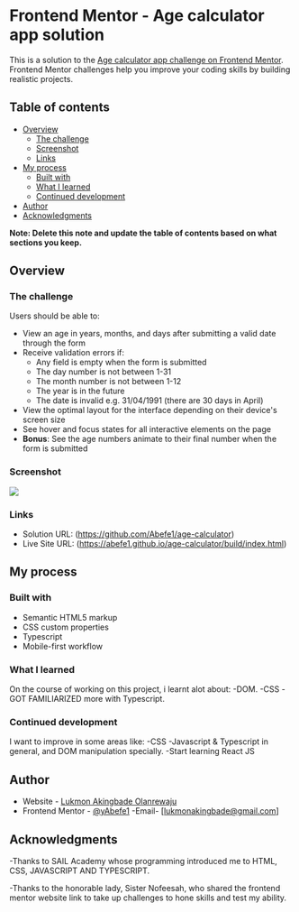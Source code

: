 # Frontend Mentor - Age calculator app solution

This is a solution to the [Age calculator app challenge on Frontend Mentor](https://www.frontendmentor.io/challenges/age-calculator-app-dF9DFFpj-Q). Frontend Mentor challenges help you improve your coding skills by building realistic projects. 

## Table of contents

- [Overview](#overview)
  - [The challenge](#the-challenge)
  - [Screenshot](#screenshot)
  - [Links](#links)
- [My process](#my-process)
  - [Built with](#built-with)
  - [What I learned](#what-i-learned)
  - [Continued development](#continued-development)
- [Author](#author)
- [Acknowledgments](#acknowledgments)

**Note: Delete this note and update the table of contents based on what sections you keep.**

## Overview

### The challenge

Users should be able to:

- View an age in years, months, and days after submitting a valid date through the form
- Receive validation errors if:
  - Any field is empty when the form is submitted
  - The day number is not between 1-31
  - The month number is not between 1-12
  - The year is in the future
  - The date is invalid e.g. 31/04/1991 (there are 30 days in April)
- View the optimal layout for the interface depending on their device's screen size
- See hover and focus states for all interactive elements on the page
- **Bonus**: See the age numbers animate to their final number when the form is submitted

### Screenshot

![](./screenshot.jpg)
 

### Links

- Solution URL: (https://github.com/Abefe1/age-calculator)
- Live Site URL: (https://abefe1.github.io/age-calculator/build/index.html)

## My process

### Built with

- Semantic HTML5 markup
- CSS custom properties
- Typescript
- Mobile-first workflow
 
### What I learned

On the course of working on this project, i learnt alot about:
-DOM.
-CSS
-GOT FAMILIARIZED more with Typescript.

### Continued development

I want to improve in some areas like:
-CSS
-Javascript & Typescript in general, and DOM manipulation specially.
-Start learning React JS
 

## Author

- Website - [Lukmon Akingbade Olanrewaju](https://abefe1.github.io/ALO-portfolio/)
- Frontend Mentor - [@yAbefe1](https://www.frontendmentor.io/profile/Abefe1)
-Email- [lukmonakingbade@gmail.com]
  

## Acknowledgments

 -Thanks to SAIL Academy whose programming introduced me to HTML, CSS, JAVASCRIPT AND TYPESCRIPT.

 -Thanks to the honorable lady, Sister Nofeesah, who shared the frontend mentor website link to take up challenges to hone skills and test my ability.